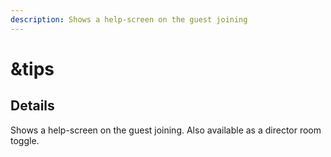 ```yaml
---
description: Shows a help-screen on the guest joining
---
```


# \&tips

## Details

Shows a help-screen on the guest joining. Also available as a director room toggle.
